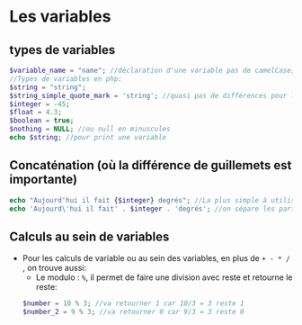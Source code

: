 # Les variables

## types de variables
```php
$variable_name = "name"; //déclaration d'une variable pas de camelCase, underscore à l aplace des espaces
//Types de variables en php:
$string = "string";
$string_simple_quote_mark = 'string'; //quasi pas de différences pour les deux à part pour la concaténation (voir plus bas)
$integer = -45;
$float = 4.3;
$boolean = true;
$nothing = NULL; //ou null en minuscules
echo $string; //pour print une variable
```

## Concaténation (où la différence de guillemets est importante)
```php
echo "Aujourd'hui il fait {$integer} degrés"; //La plus simple à utiliser
echo 'Aujourd\'hui il fait' . $integer . 'degrés'; //on sépare les parties du texte de la variable avec des points,
```

## Calculs au sein de variables
+ Pour les calculs de variable ou au sein des variables, en plus de ``+ - * /`` , on trouve aussi:
    - Le modulo : ``%``, il permet de faire une division avec reste et retourne le reste:
    ```php
    $number = 10 % 3; //va retourner 1 car 10/3 = 3 reste 1
    $number_2 = 9 % 3; //va retourner 0 car 9/3 = 3 reste 0
    ```
